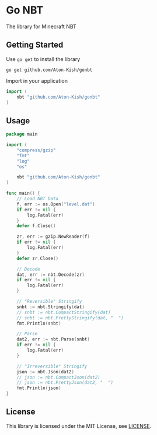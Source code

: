 # Go NBT

The library for Minecraft NBT

## Getting Started

Use `go get` to install the library

```shell
go get github.com/Aton-Kish/gonbt
```

Import in your application

```go
import (
	nbt "github.com/Aton-Kish/gonbt"
)
```

## Usage

```go
package main

import (
	"compress/gzip"
	"fmt"
	"log"
	"os"

	nbt "github.com/Aton-Kish/gonbt"
)

func main() {
	// Load NBT Data
	f, err := os.Open("level.dat")
	if err != nil {
		log.Fatal(err)
	}
	defer f.Close()

	zr, err := gzip.NewReader(f)
	if err != nil {
		log.Fatal(err)
	}
	defer zr.Close()

	// Decode
	dat, err := nbt.Decode(zr)
	if err != nil {
		log.Fatal(err)
	}

	// "Reversible" Stringify
	snbt := nbt.Stringify(dat)
	// snbt := nbt.CompactStringify(dat)
	// snbt := nbt.PrettyStringify(dat, "  ")
	fmt.Println(snbt)

	// Parse
	dat2, err := nbt.Parse(snbt)
	if err != nil {
		log.Fatal(err)
	}

	// "Irreversible" Stringify
	json := nbt.Json(dat2)
	// json := nbt.CompactJson(dat2)
	// json := nbt.PrettyJson(dat2, "  ")
	fmt.Println(json)
}
```

## License

This library is licensed under the MIT License, see [LICENSE](./LICENSE).
